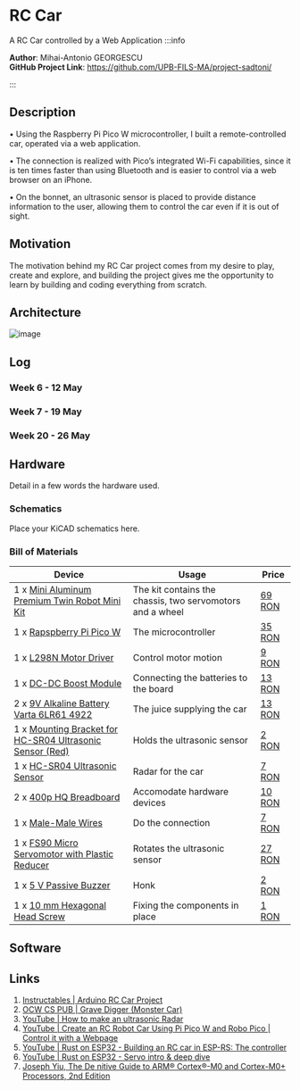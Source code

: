 # RC Car 
A RC Car controlled by a Web Application
:::info 

**Author**: Mihai-Antonio GEORGESCU \
**GitHub Project Link**: https://github.com/UPB-FILS-MA/project-sadtoni/

:::

## Description

• Using the Raspberry Pi Pico W microcontroller, I built a remote-controlled car, operated via a web application.

• The connection is realized with Pico’s integrated Wi-Fi capabilities, since it is ten times faster than using Bluetooth and is easier to control via a web browser on an iPhone.

• On the bonnet, an ultrasonic sensor is placed to provide distance information to the user, allowing them to control the car even if it is out of sight.

## Motivation

The motivation behind my RC Car project comes from my desire to play, create and explore, and building the project gives me the opportunity to learn by building and coding everything from scratch.

## Architecture 

![image](https://github.com/sadtoni/upb-fils-ma.github.io/assets/122456673/a2cb09da-29d2-4d01-967c-65be150d6add)

## Log

<!-- write every week your progress here -->

### Week 6 - 12 May

### Week 7 - 19 May

### Week 20 - 26 May

## Hardware

Detail in a few words the hardware used.

### Schematics

Place your KiCAD schematics here.

### Bill of Materials

| Device | Usage | Price |
|--------|--------|-------|
|1 x [Mini Aluminum Premium Twin Robot Mini Kit](https://www.optimusdigital.ro/en/robot-kits/3161-mini-aluminum-premium-twin-robot-mini-kit.html?search_query=0104110000027986%09&results=1)|The kit contains the chassis, two servomotors and a wheel|[69 RON](https://www.optimusdigital.ro/en/robot-kits/3161-mini-aluminum-premium-twin-robot-mini-kit.html?search_query=0104110000027986%09&results=1)| 
|1 x [Rapspberry Pi Pico W](https://www.raspberrypi.com/documentation/microcontrollers/raspberry-pi-pico.html) | The microcontroller | [35 RON](https://www.optimusdigital.ro/en/raspberry-pi-boards/12394-raspberry-pi-pico-w.html) |
|1 x [L298N Motor Driver](https://www.optimusdigital.ro/en/brushed-motor-drivers/145-l298n-dual-motor-driver.html?search_query=L298N&results=4) | Control motor motion | [9 RON](https://www.optimusdigital.ro/en/brushed-motor-drivers/145-l298n-dual-motor-driver.html?search_query=L298N&results=4)|
|1 x [DC-DC Boost Module ](https://www.optimusdigital.ro/en/chargers/7340-dc-dc-boost-module-with-microusb-input-charging-function-for-li-ion-batteries-and-usb-outputs.html?search_query=baterie&results=1) | Connecting the batteries to the board | [13 RON](https://www.optimusdigital.ro/en/chargers/7340-dc-dc-boost-module-with-microusb-input-charging-function-for-li-ion-batteries-and-usb-outputs.html?search_query=baterie&results=1)|
|2 x [9V Alkaline Battery Varta 6LR61 4922](https://www.optimusdigital.ro/en/9-v-pp3-batteries/3151-9v-alkaline-battery-varta-6lr61-4922-4008496559862.html)|The juice supplying the car |[13 RON](https://www.optimusdigital.ro/en/9-v-pp3-batteries/3151-9v-alkaline-battery-varta-6lr61-4922-4008496559862.html)|
|1 x [Mounting Bracket for HC-SR04 Ultrasonic Sensor (Red)](https://www.optimusdigital.ro/en/holders-and-mounting-accessories/7104-mounting-bracked-for-hc-sr04-ultrasonic-sensor-red.html?search_query=0104210000045369%09&results=1)|Holds the ultrasonic sensor| [2 RON](https://www.optimusdigital.ro/en/holders-and-mounting-accessories/7104-mounting-bracked-for-hc-sr04-ultrasonic-sensor-red.html?search_query=0104210000045369%09&results=1)|
|1 x [HC-SR04 Ultrasonic Sensor](https://www.optimusdigital.ro/en/ultrasonic-sensors/9-hc-sr04-ultrasonic-sensor.html?search_query=ultrasonic&results=87)|Radar for the car |[7 RON](https://www.optimusdigital.ro/en/ultrasonic-sensors/9-hc-sr04-ultrasonic-sensor.html?search_query=ultrasonic&results=87)|
|2 x [400p HQ Breadboard](https://www.optimusdigital.ro/en/breadboards/44-400p-hq-breadboard.html?search_query=breadboard&results=415)|Accomodate hardware devices |[10 RON](https://www.optimusdigital.ro/en/breadboards/44-400p-hq-breadboard.html?search_query=breadboard&results=415)|
|1 x [Male-Male Wires](https://www.optimusdigital.ro/en/wires-with-connectors/884-set-fire-tata-tata-40p-10-cm.html)|Do the connection |[7 RON](https://www.optimusdigital.ro/en/wires-with-connectors/884-set-fire-tata-tata-40p-10-cm.html)|
|1 x [FS90 Micro Servomotor with Plastic Reducer](https://www.optimusdigital.ro/en/servomotors/3165-fs90-micro-servomotor-with-plastic-reducing.html?search_query=servomotor&results=111)|Rotates the ultrasonic sensor |[27 RON](https://www.optimusdigital.ro/en/servomotors/3165-fs90-micro-servomotor-with-plastic-reducing.html?search_query=servomotor&results=111)|
|1 x [5 V Passive Buzzer](https://www.optimusdigital.ro/en/buzzers/634-5v-passive-buzzer.html?search_query=buzzer&results=87)|Honk |[2 RON](https://www.optimusdigital.ro/en/buzzers/634-5v-passive-buzzer.html?search_query=buzzer&results=87)|
|1 x [10 mm Hexagonal Head Screw](https://www.optimusdigital.ro/en/screws-and-nuts/5756-m6x10-mm-hexagonal-head-screw.html?search_query=screw&results=746)|Fixing the components in place |[1 RON](https://www.optimusdigital.ro/en/screws-and-nuts/5756-m6x10-mm-hexagonal-head-screw.html?search_query=screw&results=746)|


## Software

## Links

1. [Instructables | Arduino RC Car Project](https://www.instructables.com/Arduino-RC-Car-Project/)
2. [OCW CS PUB | Grave Digger (Monster Car)](https://ocw.cs.pub.ro/courses/pm/prj2017/ddragomir/bogdan_adrian.ene)
3. [YouTube | How to make an ultrasonic Radar](https://youtu.be/xngpwyQKnRw?si=VdglGKJKZDccrtuA)
4. [YouTube | Create an RC Robot Car Using Pi Pico W and Robo Pico | Control it with a Webpage](https://youtu.be/RFEyYCotwzM?si=uECjVORqA3PXx5x8)
5. [YouTube | Rust on ESP32 - Building an RC car in ESP-RS: The controller](https://youtu.be/CkjBdgiNRfc?si=QGZxqSq4LfnAQ8TG)
6. [YouTube | Rust on ESP32 - Servo intro & deep dive](https://youtu.be/-kRTRKL39pE?si=Uimh3aOyvrsSkAzS)
7. [Joseph Yiu, The De nitive Guide to ARM® Cortex®-M0 and Cortex-M0+ Processors, 2nd Edition](https://ctipub.sharepoint.com/:f:/s/12filsla2s2ame/Eq7HAUGk41BDkWn9AriDgooBL-SkHCnE4o_WfwC7Dex1eA?e=tUY1hP)

